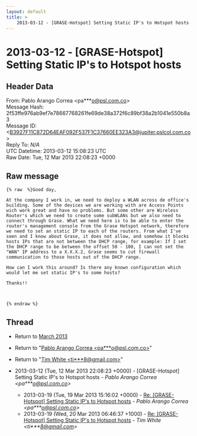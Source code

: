 ```yaml
---
layout: default
title: >
    2013-03-12 - [GRASE-Hotspot] Setting Static IP's to Hotspot hosts
---
```


# 2013-03-12 - [GRASE-Hotspot] Setting Static IP's to Hotspot hosts

## Header Data

From: Pablo Arango Correa \<pa***o@psl.com.co\><br>
Message Hash: 2f53ffe976ab9ef7e78667768261fe69de38a372f6c89bf38a2b1041e550b8a3<br>
Message ID: \<B3927F11C872D64EAF092F537F1C37660EE323A3@jupiter.pslcol.com.co\><br>
Reply To: _N/A_<br>
UTC Datetime: 2013-03-12 15:08:23 UTC<br>
Raw Date: Tue, 12 Mar 2013 22:08:23 +0000<br>

## Raw message

```
{% raw  %}Good day,

At the company I work in, we need to deploy a WLAN across de office's building. Some of the devices we are working with are Access Points wich work great and have no problems. But some other are Wireless Router's which we need to create some subWLANs but we also need to  connect through Grase. What we need here is to be able to enter the router's management console from the Grase Hotspot network, therefore we need to set an static IP to each of the routers. From what I've seen and I know about Grase, it does not allow, and somehow it blocks hosts IPs that are not between the DHCP range, for example: If I set the DHCP range to be between the offset 50 - 100, I can not set the "WAN" IP address to a X.X.X.2, Grase seems to cut firewall communication to those hosts out of the DHCP range.

How can I work this around? Is there any known configuration which would let me set static IP's to some hosts?

Thanks!!



{% endraw %}
```

## Thread

+ Return to [March 2013](/archive/2013/03)

+ Return to "[Pablo Arango Correa <pa***o<span>@</span>psl.com.co>](/authors/pa___o_at_psl_com_co)"
+ Return to "[Tim White <ti***8<span>@</span>gmail.com>](/authors/ti___8_at_gmail_com)"

+ 2013-03-12 (Tue, 12 Mar 2013 22:08:23 +0000) - [GRASE-Hotspot] Setting Static IP's to Hotspot hosts - _Pablo Arango Correa \<pa***o@psl.com.co\>_
  + 2013-03-19 (Tue, 19 Mar 2013 15:16:02 +0000) - [Re: [GRASE-Hotspot] Setting Static IP's to Hotspot hosts](/archive/2013/03/80b31ff58ba003bf606c1558454a84ebdbb72b675d6b30d7f37b3d7596b842c0) - _Pablo Arango Correa \<pa***o@psl.com.co\>_
  + 2013-03-19 (Wed, 20 Mar 2013 06:46:37 +1000) - [Re: [GRASE-Hotspot] Setting Static IP's to Hotspot hosts](/archive/2013/03/067ae5c068c5f2c5dfdf3fcb43125343f083ca0d1cbfbf9788ce5447c396ec1a) - _Tim White \<ti***8@gmail.com\>_

